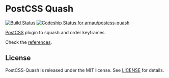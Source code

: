 # PostCSS Quash

[![Build Status](https://travis-ci.org/arnau/postcss-quash.svg?branch=v0.2.1)](https://travis-ci.org/arnau/postcss-quash)
[![Codeship Status for arnau/postcss-quash](https://codeship.com/projects/bce31c80-db01-0133-f0e7-5294f413e927/status?branch=master)](https://codeship.com/projects/143886)


[PostCSS](https://github.com/postcss/postcss) plugin to squash and order keyframes.

Check the [references](./reference).

## License

PostCSS-Quash is released under the MIT license. See [LICENSE](./LICENSE) for details.
